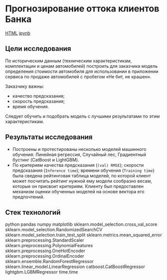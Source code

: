 # Прогнозирование оттока клиентов Банка

[HTML](https://github.com/burooom/yp_ml_projects/tree/main/Car_pricing_model/Car_pricing_model.html)     [ipynb](https://github.com/burooom/yp_ml_projects/tree/main/Car_pricing_model/Car_pricing_model.ipynb)

## Цели исследования
По историческим данным (техническим характеристикам, комплектации и ценам автомобилей) построить для заказчика модель определения стоимости автомобиля для использовании в приложении сервиса по продаже автомобилей с пробегом «Не бит, не крашен».

Заказчику важны:

 - качество предсказания;
 - скорость предсказания;
 - время обучения.

Следует обучить и подобрать модель с лучшими результатами по этим характеристикам.

## Результаты исследования

- Построены и протестированы несколько моделей машинного обучения: Линейная регрессия, Случайный лес, Градиентный бустинг (CatBoost и LightGBM).
- По критериям качества предсказания (`(val) RMSE`); скорости предсказания (`Inference time`); времени обучения (`Training time`) была сведена рейтинговая таблица моделей, по которой клиент может посчитать рейтинг нужной ему модели сообразно весам, которые он присвоит критериям. Клиенту был предоставлен механизм оценки обученных моделей на основе вектора его предпочтений.

## Стек технологий
python
pandas
numpy
matplotlib
sklearn.model_selection.cross_val_score
sklearn.model_selection.RandomizedSearchCV
sklearn.model_selection.train_test_split
sklearn.metrics.mean_squared_error
sklearn.preprocessing.StandardScaler
sklearn.preprocessing.PolynomialFeatures
sklearn.preprocessing.OneHotEncoder
sklearn.preprocessing.OrdinalEncoder
sklearn.ensemble.RandomForestRegressor
sklearn.linear_model.LinearRegression
catboost.CatBoostRegressor
lightgbm.LGBMRegressor
time.time
